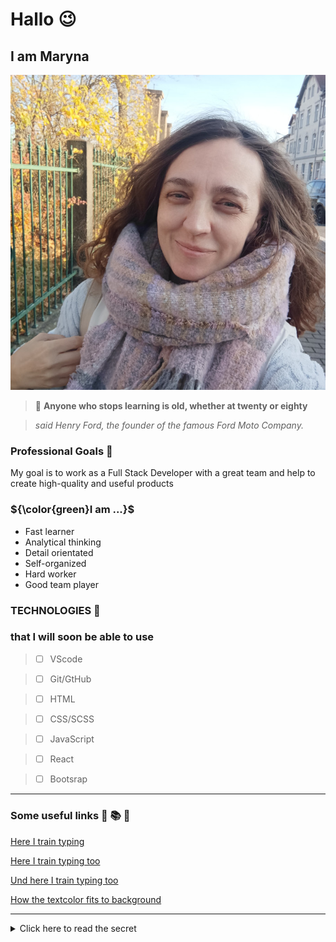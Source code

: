 # Hallo :wink:

## I am Maryna

![Das bin ich](jch.jpg)

> :speech_balloon: **Anyone who stops learning is old, whether at twenty or eighty**

> _said Henry Ford, the founder of the famous Ford Moto Company._

### Professional Goals :rocket:

My goal is to work as a Full Stack Developer with a great team and help to create high-quality and useful products

### ${\color{green}I am ...}$ 

- Fast learner
- Analytical thinking
- Detail orientated
- Self-organized
- Hard worker
- Good team player

### TECHNOLOGIES :briefcase:

### that I will soon be able to use

> - [ ] VScode

> - [ ] Git/GtHub

> - [ ] HTML

> - [ ] CSS/SCSS

> - [ ] JavaScript

> - [ ] React

> - [ ] Bootsrap

---

### Some useful links :link: :books: :memo:

[Here I train typing](https://www.ratatype.de/)

[Here I train typing too](https://www.typingtest.com)

[Und here I train typing too](https://blindtyping.com)

[How the textcolor fits to background](https://coolors.co/contrast-checker/a7ecb7-121518)

---
<details>
 <summary> Click here to read the secret</summary>
You are a goot person
</details>
